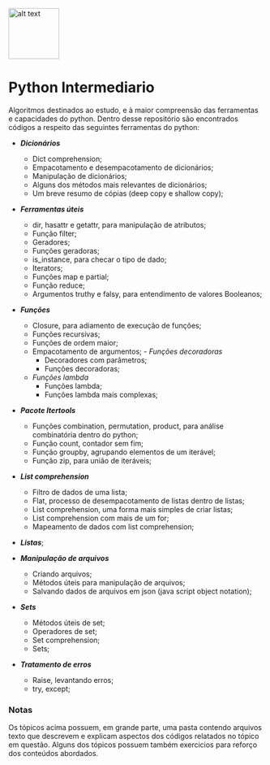 
<img src="https://camo.githubusercontent.com/3886f4de8cd5d185cc1637bf8f80d0d2492029652b384313fc22d10185dd4ebb/68747470733a2f2f73332e6475616c737461636b2e75732d656173742d322e616d617a6f6e6177732e636f6d2f707974686f6e646f746f72672d6173736574732f6d656469612f636f6d6d756e6974792f6c6f676f732f707974686f6e2d6c6f676f2d6f6e6c792e706e67" 
alt="alt text" data-canonical-src="https://s3.dualstack.us-east-2.amazonaws.com/pythondotorg-assets/media/community/logos/python-logo-only.png"
width="100" height="100"/>
# **Python Intermediario**
Algoritmos destinados ao estudo, e à maior compreensão das ferramentas e capacidades do python. Dentro desse repositório
são encontrados códigos a respeito das seguintes ferramentas do python:

- _**Dicionários**_
  - Dict comprehension;
  - Empacotamento e desempacotamento de dicionários;
  - Manipulação de dicionários;
  - Alguns dos métodos mais relevantes de dicionários;
  - Um breve resumo de cópias (deep copy e shallow copy);
  
- _**Ferramentas úteis**_
  - dir, hasattr e getattr, para manipulação de atributos;
  - Função filter;
  - Geradores;
  - Funções geradoras;
  - is_instance, para checar o tipo de dado;
  - Iterators;
  - Funções map e partial;
  - Função reduce;
  - Argumentos truthy e falsy, para entendimento de valores Booleanos;
  
- _**Funções**_
  - Closure, para adiamento de execução de funções;
  - Funções recursivas;
  - Funções de ordem maior;
  - Empacotamento de argumentos;
  _- Funções decoradoras_
    - Decoradores com parâmetros;
    - Funções decoradoras;
  - _Funções lambda_
    - Funções lambda;
    - Funções lambda mais complexas;
    
- _**Pacote Itertools**_
  - Funções combination, permutation, product, para análise combinatória dentro do python;
  - Função count, contador sem fim;
  - Função groupby, agrupando elementos de um iterável;
  - Função zip, para união de iteráveis;

- _**List comprehension**_
  - Filtro de dados de uma lista;
  - Flat, processo de desempacotamento de listas dentro de listas;
  - List comprehension, uma forma mais simples de criar listas;
  - List comprehension com mais de um for;
  - Mapeamento de dados com list comprehension;

- _**Listas**_;

- _**Manipulação de arquivos**_
  - Criando arquivos;
  - Métodos úteis para manipulação de arquivos;
  - Salvando dados de arquivos em json (java script object notation);
  
- _**Sets**_
  - Métodos úteis de set;
  - Operadores de set;
  - Set comprehension;
  - Sets;

- _**Tratamento de erros**_
  - Raise, levantando erros;
  - try, except;

### **Notas**
Os tópicos acima possuem, em grande parte, uma pasta contendo arquivos texto que descrevem e explicam aspectos dos códigos
relatados no tópico em questão. Alguns dos tópicos possuem também exercicios para reforço dos conteúdos abordados.


